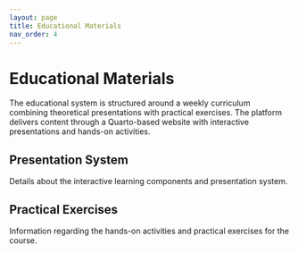 ```yaml
---
layout: page
title: Educational Materials
nav_order: 4
---
```


# Educational Materials

The educational system is structured around a weekly curriculum combining theoretical presentations with practical exercises. The platform delivers content through a Quarto-based website with interactive presentations and hands-on activities.

## Presentation System
Details about the interactive learning components and presentation system.

## Practical Exercises
Information regarding the hands-on activities and practical exercises for the course.
